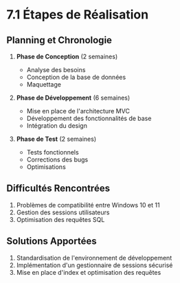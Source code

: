 # 7.1 Étapes de Réalisation

## Planning et Chronologie
1. **Phase de Conception** (2 semaines)
   - Analyse des besoins
   - Conception de la base de données
   - Maquettage

2. **Phase de Développement** (6 semaines)
   - Mise en place de l'architecture MVC
   - Développement des fonctionnalités de base
   - Intégration du design

3. **Phase de Test** (2 semaines)
   - Tests fonctionnels
   - Corrections des bugs
   - Optimisations

## Difficultés Rencontrées
1. Problèmes de compatibilité entre Windows 10 et 11
2. Gestion des sessions utilisateurs
3. Optimisation des requêtes SQL

## Solutions Apportées
1. Standardisation de l'environnement de développement
2. Implémentation d'un gestionnaire de sessions sécurisé
3. Mise en place d'index et optimisation des requêtes